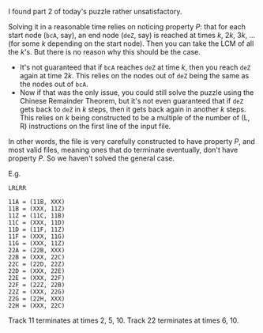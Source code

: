I found part 2 of today's puzzle rather unsatisfactory.

Solving it in a reasonable time relies on noticing property $P$: that for each start node (`bcA`, say), an end node (`deZ`, say) is reached at times $k$, $2k$, $3k$, ...
(for some $k$ depending on the start node). Then you can take the LCM of all the $k$'s. But there is no reason why this should be the case.
* It's not guaranteed that if `bcA` reaches `deZ` at time $k$, then you reach `deZ` again at time $2k$.
This relies on the nodes out of `deZ` being the same as the nodes out of `bcA`.
* Now if that was the only issue, you could still solve the puzzle using the Chinese Remainder Theorem, but
it's not even guaranteed that if `deZ` gets back to `deZ` in $k$ steps, then it gets back again in another $k$ steps.
This relies on $k$ being constructed to be a multiple of the number of (L, R) instructions on the first line of the input file.

In other words, the file is very carefully constructed to have property $P$, and most valid files, meaning ones that do terminate eventually, don't have property $P$.
So we haven't solved the general case.

E.g.
```
LRLRR

11A = (11B, XXX)
11B = (XXX, 11Z)
11Z = (11C, 11B)
11C = (XXX, 11D)
11D = (11F, 11Z)
11F = (XXX, 11G)
11G = (XXX, 11Z)
22A = (22B, XXX)
22B = (XXX, 22C)
22C = (22D, 22Z)
22D = (XXX, 22E)
22E = (XXX, 22F)
22F = (22Z, 22B)
22Z = (XXX, 22G)
22G = (22H, XXX)
22H = (XXX, 22C)
```
Track 11 terminates at times 2, 5, 10. Track 22 terminates at times 6, 10. 
